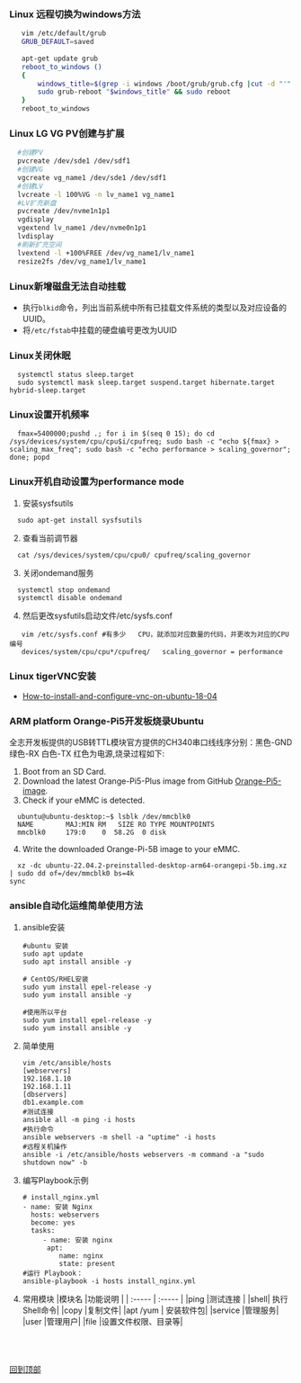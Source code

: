 ### Linux 远程切换为windows方法
```sh
   vim /etc/default/grub
   GRUB_DEFAULT=saved
   
   apt-get update grub
   reboot_to_windows ()
   {
       windows_title=$(grep -i windows /boot/grub/grub.cfg |cut -d "'" -f 2)
       sudo grub-reboot "$windows_title" && sudo reboot
   }
   reboot_to_windows
```
### Linux LG VG PV创建与扩展

```sh
  #创建PV
  pvcreate /dev/sde1 /dev/sdf1
  #创建VG
  vgcreate vg_name1 /dev/sde1 /dev/sdf1
  #创建LV
  lvcreate -l 100%VG -n lv_name1 vg_name1
  #LV扩充新盘
  pvcreate /dev/nvme1n1p1
  vgdisplay
  vgextend lv_name1 /dev/nvme0n1p1
  lvdisplay
  #刷新扩充空间
  lvextend -l +100%FREE /dev/vg_name1/lv_name1
  resize2fs /dev/vg_name1/lv_name1
```
### Linux新增磁盘无法自动挂载
- 执行`blkid`命令，列出当前系统中所有已挂载文件系统的类型以及对应设备的UUID。
- 将`/etc/fstab`中挂载的硬盘编号更改为UUID

### Linux关闭休眠
```shell
  systemctl status sleep.target
  sudo systemctl mask sleep.target suspend.target hibernate.target hybrid-sleep.target
```

### Linux设置开机频率
```shell
  fmax=5400000;pushd .; for i in $(seq 0 15); do cd /sys/devices/system/cpu/cpu$i/cpufreq; sudo bash -c "echo ${fmax} > scaling_max_freq"; sudo bash -c "echo performance > scaling_governor";  done; popd
```
### Linux开机自动设置为performance mode
1. 安装sysfsutils
  ```shell 
    sudo apt-get install sysfsutils
  ```
2. 查看当前调节器
  ```shell 
    cat /sys/devices/system/cpu/cpu0/ cpufreq/scaling_governor 
  ```
3. 关闭ondemand服务
  ```shell 
    systemctl stop ondemand
    systemctl disable ondemand
  ```
4. 然后更改sysfutils启动文件/etc/sysfs.conf
  ```shell
     vim /etc/sysfs.conf #有多少   CPU，就添加对应数量的代码，并更改为对应的CPU编号
     devices/system/cpu/cpu*/cpufreq/   scaling_governor = performance
  ```
### Linux tigerVNC安装

- [How-to-install-and-configure-vnc-on-ubuntu-18-04]

### ARM platform Orange-Pi5开发板烧录Ubuntu

全志开发板提供的USB转TTL模块官方提供的CH340串口线线序分别：黑色-GND 绿色-RX 白色-TX 红色为电源,烧录过程如下:
1. Boot from an SD Card.
2. Download the latest Orange-Pi5-Plus image from GitHub [Orange-Pi5-image].
3. Check if your eMMC is detected.
  ```shell
    ubuntu@ubuntu-desktop:~$ lsblk /dev/mmcblk0
    NAME        MAJ:MIN RM   SIZE RO TYPE MOUNTPOINTS
    mmcblk0     179:0    0  58.2G  0 disk 
  ```
4. Write the downloaded Orange-Pi-5B image to your eMMC.
  ```shell
    xz -dc ubuntu-22.04.2-preinstalled-desktop-arm64-orangepi-5b.img.xz | sudo dd of=/dev/mmcblk0 bs=4k
  sync
  ```

### ansible自动化运维简单使用方法

1. ansible安装
   ```shell
   #ubuntu 安装
   sudo apt update
   sudo apt install ansible -y

   # CentOS/RHEL安装
   sudo yum install epel-release -y
   sudo yum install ansible -y
   
   #使用所以平台
   sudo yum install epel-release -y
   sudo yum install ansible -y
   ```
2. 简单使用
   ```shell
   vim /etc/ansible/hosts
   [webservers]
   192.168.1.10
   192.168.1.11
   [dbservers]
   db1.example.com
   #测试连接
   ansible all -m ping -i hosts
   #执行命令
   ansible webservers -m shell -a "uptime" -i hosts
   #远程关机操作
   ansible -i /etc/ansible/hosts webservers -m command -a "sudo shutdown now" -b
   ```
3. 编写Playbook示例
   ```shell
   # install_nginx.yml
   - name: 安装 Nginx
     hosts: webservers
     become: yes
     tasks:
        - name: 安装 nginx
         apt:
            name: nginx
            state: present
   #运行 Playbook：
   ansible-playbook -i hosts install_nginx.yml
   ```
4. 常用模块
    |模块名	|功能说明 |
    | :----- | :----- |
    |ping	|测试连接 |
    |shell|	执行Shell命令|
    |copy	|复制文件|
    |apt /yum	| 安装软件包|
    |service	|管理服务|
    |user	|管理用户|
    |file	|设置文件权限、目录等|




<!-- 链接定义区域 -->
[How-to-install-and-configure-vnc-on-ubuntu-18-04]: https://www.digitalocean.com/community/tutorials/how-to-install-and-configure-vnc-on-ubuntu-18-04
[Orange-Pi5-image]: https://github.com/Joshua-Riek/ubuntu-rockchip/wiki/#install-ubuntu-onto-your-emmc-from-linux
<br><br><br>[回到顶部](#)
